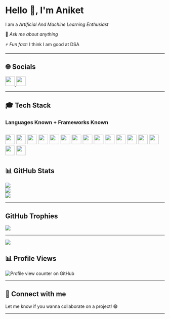 # Hello 👋, I'm Aniket  
I am a *Artificial And Machine Learning Enthusiast*  

💬 *Ask me about anything*  

⚡ *Fun fact:* I think I am good at DSA  

---

## 🌐 Socials  

 <p align="left">
  <a href="https://www.linkedin.com/in/aniket-shah-b1b008250/" target="_blank">
    <img src="https://img.shields.io/badge/LinkedIn-0077B5?style=for-the-badge&logo=linkedin&logoColor=white" height="30">
  </a>
  <a href="mailto:aniketshah2402@gmail.com">
    <img src="https://img.shields.io/badge/Email-D14836?style=for-the-badge&logo=gmail&logoColor=white" height="30">
  </a>
</p>

---
## 🎓 Tech Stack
### Languages Known + Frameworks Known
<img src="https://img.shields.io/badge/Python-%2314354C.svg?style=for-the-badge&logo=python&logoColor=white" height="30"> <img src="https://img.shields.io/badge/MySQL-%2300f.svg?style=for-the-badge&logo=mysql&logoColor=white" height="30"> <img src="https://img.shields.io/badge/Keras-%23D00000.svg?style=for-the-badge&logo=keras&logoColor=white" height="30"> <img src="https://img.shields.io/badge/TensorFlow-%23FF6F00.svg?style=for-the-badge&logo=tensorflow&logoColor=white" height="30"> <img src="https://img.shields.io/badge/HTML5-%23E34F26.svg?style=for-the-badge&logo=html5&logoColor=white" height="30"> <img src="https://img.shields.io/badge/CSS3-%231572B6.svg?style=for-the-badge&logo=css3&logoColor=white" height="30"> <img src="https://img.shields.io/badge/Flask-%23000.svg?style=for-the-badge&logo=flask&logoColor=white" height="30"> <img src="https://img.shields.io/badge/Streamlit-%23FF4B4B.svg?style=for-the-badge&logo=streamlit&logoColor=white" height="30">
<img src="https://img.shields.io/badge/NumPy-%23013243.svg?style=for-the-badge&logo=numpy&logoColor=white" height="30"> <img src="https://img.shields.io/badge/Pandas-%23150458.svg?style=for-the-badge&logo=pandas&logoColor=white" height="30"> <img src="https://img.shields.io/badge/Matplotlib-%23FF9800.svg?style=for-the-badge&logo=matplotlib&logoColor=white" height="30"> <img src="https://img.shields.io/badge/SciPy-%230C55A5.svg?style=for-the-badge&logo=scipy&logoColor=white" height="30"> <img src="https://img.shields.io/badge/scikit--learn-%23F7931E.svg?style=for-the-badge&logo=scikitlearn&logoColor=white" height="30"> <img src="https://img.shields.io/badge/PyTorch-%23EE4C2C.svg?style=for-the-badge&logo=pytorch&logoColor=white" height="30"> <img src="https://img.shields.io/badge/Overleaf-%2300C471.svg?style=for-the-badge&logo=overleaf&logoColor=white" height="30"> <img src="https://img.shields.io/badge/Canva-%2300C4CC.svg?style=for-the-badge&logo=canva&logoColor=white" height="30">
---

## 📊 GitHub Stats  
![](https://github-readme-stats.vercel.app/api?username=Aniket200424&theme=dark&hide_border=false&include_all_commits=false&count_private=false)<br/>
![](https://github-readme-streak-stats.herokuapp.com/?user=Aniket200424&theme=dark&hide_border=false)<br/>
![](https://github-readme-stats.vercel.app/api/top-langs/?username=Aniket200424&theme=dark&hide_border=false&include_all_commits=false&count_private=false&layout=compact)

--- 

##  GitHub Trophies
![](https://github-profile-trophy.vercel.app/?username=Aniket200424&theme=radical&no-frame=false&no-bg=false&margin-w=4)

---

[![](https://visitcount.itsvg.in/api?id=Aniket200424&icon=0&color=0)](https://visitcount.itsvg.in)

## 📊 Profile Views  
![Profile view counter on GitHub](https://komarev.com/ghpvc/?username=Aniket200424) 

---

## 🤝 Connect with me  
Let me know if you wanna collaborate on a project! 😁  

---


